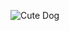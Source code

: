 ![Cute Dog](https://d17fnq9dkz9hgj.cloudfront.net/breed-uploads/2018/09/dog-landing-hero-lg.jpg?bust=1536935129&width=1440)
